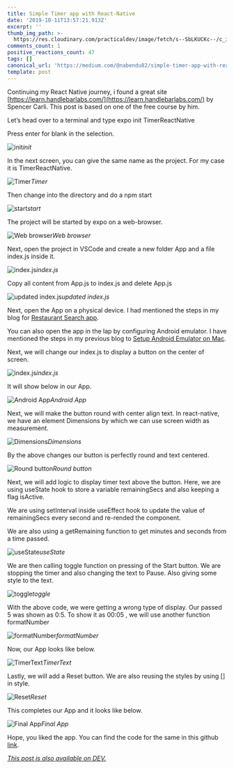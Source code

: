 ```yaml
---
title: Simple Timer app with React-Native
date: '2019-10-11T13:57:21.913Z'
excerpt: ''
thumb_img_path: >-
  https://res.cloudinary.com/practicaldev/image/fetch/s--SbLKUCKc--/c_imagga_scale,f_auto,fl_progressive,h_420,q_auto,w_1000/https://res.cloudinary.com/practicaldev/image/fetch/s--YUCMi-gu--/c_imagga_scale%2Cf_auto%2Cfl_progressive%2Ch_420%2Cq_auto%2Cw_1000/https://thepracticaldev.s3.amazonaws.com/i/2skz7k4khiky80kclev0.jpeg
comments_count: 1
positive_reactions_count: 47
tags: []
canonical_url: 'https://medium.com/@nabendu82/simple-timer-app-with-react-native-a32f835c1c71'
template: post
---
```

Continuing my React Native journey, i found a great site [https://learn.handlebarlabs.com/](https://learn.handlebarlabs.com/) by Spencer Carli. This post is based on one of the free course by him.

Let’s head over to a terminal and type expo init TimerReactNative

Press enter for blank in the selection.

![init](https://cdn-images-1.medium.com/max/2000/1*4EYs3K2ccFrjNgtdVq-dpg.png)*init*

In the next screen, you can give the same name as the project. For my case it is TimerReactNative.

![Timer](https://cdn-images-1.medium.com/max/2000/1*Dr1ehFDqegEzMl2GTQZ66A.png)*Timer*

Then change into the directory and do a npm start

![start](https://cdn-images-1.medium.com/max/2000/1*uDkWC0fcmizFQas8DTfFoA.png)*start*

The project will be started by expo on a web-browser.

![Web browser](https://cdn-images-1.medium.com/max/2880/1*hVs3Q1M5iE4wc12JzTJnfQ.png)*Web browser*

Next, open the project in VSCode and create a new folder App and a file index.js inside it.

![index.js](https://cdn-images-1.medium.com/max/2880/1*FdzbiH4aUgaAHKro_E_3dA.png)*index.js*

Copy all content from App.js to index.js and delete App.js

![updated index.js](https://cdn-images-1.medium.com/max/2880/1*Ew8zkEqc7lSYbfr8cial4w.png)*updated index.js*

Next, open the App on a physical device. I had mentioned the steps in my blog for [Restaurant Search app](https://dev.to/nabendu82/restaurant-search-app-with-react-native-using-zomato-api-5g5b).

You can also open the app in the lap by configuring Android emulator. I have mentioned the steps in my previous blog to [Setup Android Emulator on Mac](https://dev.to/nabendu82/android-emulator-setup-for-expo-on-mac-4n1j).

Next, we will change our index.js to display a button on the center of screen.

![index.js](https://cdn-images-1.medium.com/max/2880/1*HfWCbZH64utPM_phjCrGPA.png)*index.js*

It will show below in our App.

![Android App](https://cdn-images-1.medium.com/max/2160/1*r_EXxli_qpVeipzSWZzYRQ.png)*Android App*

Next, we will make the button round with center align text. In react-native, we have an element Dimensions by which we can use screen width as measurement.

![Dimensions](https://cdn-images-1.medium.com/max/2880/1*iY4KRywy2NQp9cC55eHUKw.png)*Dimensions*

By the above changes our button is perfectly round and text centered.

![Round button](https://cdn-images-1.medium.com/max/2160/1*7J2qssbdkpoZeOSS3lljcg.png)*Round button*

Next, we will add logic to display timer text above the button. Here, we are using useState hook to store a variable remainingSecs and also keeping a flag isActive.

We are using setInterval inside useEffect hook to update the value of remainingSecs every second and re-rended the component.

We are also using a getRemaining function to get minutes and seconds from a time passed.

![useState](https://cdn-images-1.medium.com/max/2880/1*LEDwfVD_qKkd4uRcXS6LHw.png)*useState*

We are then calling toggle function on pressing of the Start button. We are stopping the timer and also changing the text to Pause. Also giving some style to the text.

![toggle](https://cdn-images-1.medium.com/max/2880/1*j_UhDWgqKR79MOd5TkaZxA.png)*toggle*

With the above code, we were getting a wrong type of display. Our passed 5 was shown as 0:5. To show it as 00:05 , we will use another function formatNumber

![formatNumber](https://cdn-images-1.medium.com/max/2786/1*PI4MZsBcgXwz5h4BzHnHEw.png)*formatNumber*

Now, our App looks like below.

![TimerText](https://cdn-images-1.medium.com/max/2160/1*KbvZiVoVdoHnKU2CojZj0g.png)*TimerText*

Lastly, we will add a Reset button. We are also reusing the styles by using [] in style.

![Reset](https://cdn-images-1.medium.com/max/2880/1*K3q82_f9JADY9zXXB9vsuw.png)*Reset*

This completes our App and it looks like below.

![Final App](https://cdn-images-1.medium.com/max/2160/1*hipatSEOVR3VhbGG46-1OQ.png)*Final App*

Hope, you liked the app. You can find the code for the same in this github [link](https://github.com/nabendu82/TimerReactNative).


*[This post is also available on DEV.](https://dev.to/nabendu82/simple-timer-app-with-react-native-434i)*


<script>
const parent = document.getElementsByTagName('head')[0];
const script = document.createElement('script');
script.type = 'text/javascript';
script.src = 'https://cdnjs.cloudflare.com/ajax/libs/iframe-resizer/4.1.1/iframeResizer.min.js';
script.charset = 'utf-8';
script.onload = function() {
    window.iFrameResize({}, '.liquidTag');
};
parent.appendChild(script);
</script>    
